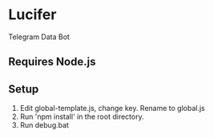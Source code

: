# Lucifer
Telegram Data Bot

## Requires Node.js

## Setup
1. Edit global-template.js, change key. Rename to global.js
2. Run 'npm install' in the root directory.
3. Run debug.bat
